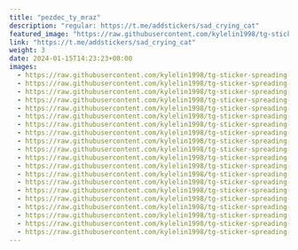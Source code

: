 ```yaml
---
title: "pezdec_ty_mraz"
description: "regular: https://t.me/addstickers/sad_crying_cat"
featured_image: "https://raw.githubusercontent.com/kylelin1998/tg-sticker-spreading-worldwide-images/main/img/d01fc2c9-5832-4e7a-8a89-1e9407be102c.jpg"
link: "https://t.me/addstickers/sad_crying_cat"
weight: 3
date: 2024-01-15T14:23:23+08:00
images:
  - https://raw.githubusercontent.com/kylelin1998/tg-sticker-spreading-worldwide-images/main/img/d01fc2c9-5832-4e7a-8a89-1e9407be102c.jpg
  - https://raw.githubusercontent.com/kylelin1998/tg-sticker-spreading-worldwide-images/main/img/50a6db25-9575-401b-b93f-467492f0217e.jpg
  - https://raw.githubusercontent.com/kylelin1998/tg-sticker-spreading-worldwide-images/main/img/6ea85ba1-3e45-4097-8ef4-51a10b62a033.jpg
  - https://raw.githubusercontent.com/kylelin1998/tg-sticker-spreading-worldwide-images/main/img/71fa64ab-add2-4e42-be45-412e5516d58f.jpg
  - https://raw.githubusercontent.com/kylelin1998/tg-sticker-spreading-worldwide-images/main/img/8102a76f-3b44-46ae-9acc-bf9ef3a09339.jpg
  - https://raw.githubusercontent.com/kylelin1998/tg-sticker-spreading-worldwide-images/main/img/29995d54-85d7-4a30-867a-55940efbcb35.jpg
  - https://raw.githubusercontent.com/kylelin1998/tg-sticker-spreading-worldwide-images/main/img/dc7fd310-9a6a-49ca-bca1-44e25305c107.jpg
  - https://raw.githubusercontent.com/kylelin1998/tg-sticker-spreading-worldwide-images/main/img/d1687284-911e-42f6-8ee7-7fc549b75c4d.jpg
  - https://raw.githubusercontent.com/kylelin1998/tg-sticker-spreading-worldwide-images/main/img/41692cb5-01d5-414d-a5e3-a09fa659d250.jpg
  - https://raw.githubusercontent.com/kylelin1998/tg-sticker-spreading-worldwide-images/main/img/6379c1a5-c047-4964-adbd-067e7b78c16c.jpg
  - https://raw.githubusercontent.com/kylelin1998/tg-sticker-spreading-worldwide-images/main/img/dc59cb40-6d23-48f2-be87-4e37556824b9.jpg
  - https://raw.githubusercontent.com/kylelin1998/tg-sticker-spreading-worldwide-images/main/img/6e14d050-e05f-4175-9f05-88f4715ea271.jpg
  - https://raw.githubusercontent.com/kylelin1998/tg-sticker-spreading-worldwide-images/main/img/f7a1804d-fca8-4347-b480-0b2bdcbc93b8.jpg
  - https://raw.githubusercontent.com/kylelin1998/tg-sticker-spreading-worldwide-images/main/img/32ea8715-e83f-4550-b9dd-0c34b11d5175.jpg
  - https://raw.githubusercontent.com/kylelin1998/tg-sticker-spreading-worldwide-images/main/img/e65e79e8-9cbd-46fb-a1d6-75593a1a1ee8.jpg
  - https://raw.githubusercontent.com/kylelin1998/tg-sticker-spreading-worldwide-images/main/img/b0c9f0d3-f7d8-4c58-81a5-ac705ca1966a.jpg
  - https://raw.githubusercontent.com/kylelin1998/tg-sticker-spreading-worldwide-images/main/img/90f61762-bc55-469f-bcba-d428bb7f07a3.jpg
  - https://raw.githubusercontent.com/kylelin1998/tg-sticker-spreading-worldwide-images/main/img/afb6fdac-92e9-4edf-a6ea-ef9036a93fde.jpg
  - https://raw.githubusercontent.com/kylelin1998/tg-sticker-spreading-worldwide-images/main/img/c28bb625-f369-4b01-b2eb-f6773dba105a.jpg
  - https://raw.githubusercontent.com/kylelin1998/tg-sticker-spreading-worldwide-images/main/img/b2184ac8-40ec-40c0-87b8-7bbd2aadd285.jpg
---
```

